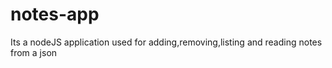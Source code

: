 # notes-app
Its a nodeJS application used for adding,removing,listing and reading notes from a json
